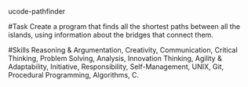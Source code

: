 ucode-pathfinder

#Task
Create a program that finds all the shortest paths between all the islands, using information about the bridges that connect them.

#Skills
Reasoning & Argumentation, Creativity, Communication, Critical Thinking, Problem Solving, Analysis, Innovation Thinking, Agility & Adaptability, Initiative, Responsibility, Self-Management, UNIX, Git, Procedural Programming, Algorithms, C.
